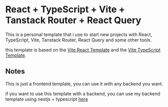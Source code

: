 # React + TypeScript + Vite + Tanstack Router + React Query

This is a personal template that i use to start new projects with React, TypeScript, Vite, Tanstack Router, React Query
and some other tools.

this template is based on the [Vite React Template](http://github.com/vitejs/create-vite) and
the [Vite TypeScript Template](http://github.com/vitejs/create-vite).

## Notes

This is just a frontend template, you can use it with any backend you want.

if you want to use this template with a backend, you can use my backend template using nestjs +
typescript [here](https://github.com/ElyaNur/nestjs-admin-template)

